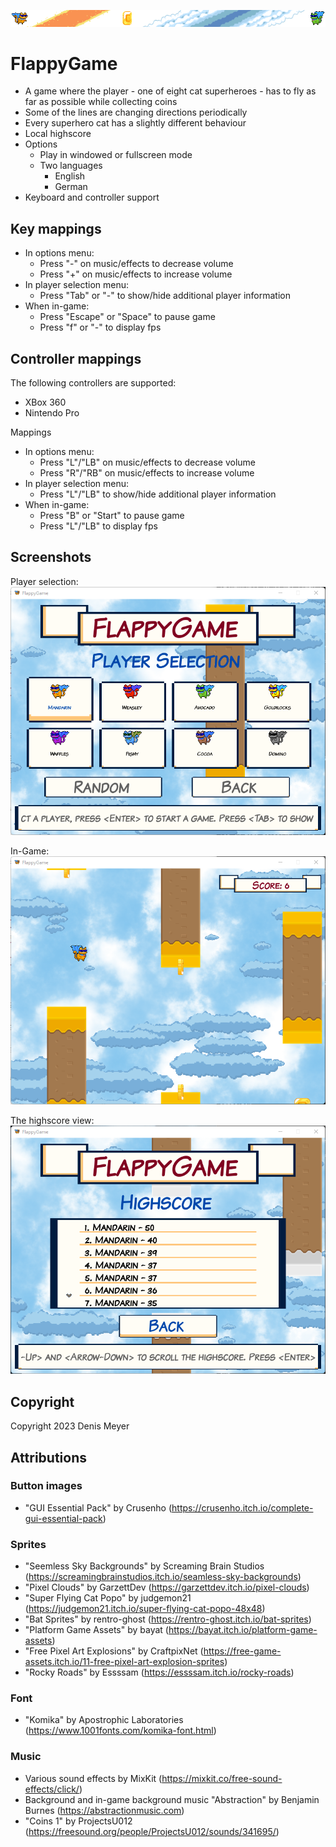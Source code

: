 ![Banner](resources/images/banner.png "Banner")

# FlappyGame

* A game where the player - one of eight cat superheroes - has to fly as far as possible while collecting coins
* Some of the lines are changing directions periodically
* Every superhero cat has a slightly different behaviour
* Local highscore
* Options
    * Play in windowed or fullscreen mode
    * Two languages
        * English
        * German
* Keyboard and controller support

## Key mappings

* In options menu:
    * Press "-" on music/effects to decrease volume
    * Press "+" on music/effects to increase volume
* In player selection menu:
    * Press "Tab" or "-" to show/hide additional player information
* When in-game:
    * Press "Escape" or "Space" to pause game
    * Press "f" or "-" to display fps

## Controller mappings

The following controllers are supported:

* XBox 360
* Nintendo Pro

Mappings

* In options menu:
    * Press "L"/"LB" on music/effects to decrease volume
    * Press "R"/"RB" on music/effects to increase volume
* In player selection menu:
    * Press "L"/"LB" to show/hide additional player information
* When in-game:
    * Press "B" or "Start" to pause game
    * Press "L"/"LB" to display fps

## Screenshots

Player selection:  
![Screenshot](img/screenshot-0.png "Player Selection")

In-Game:  
![Screenshot](img/screenshot-1.png "Right side, red swine")

The highscore view:  
![Screenshot](img/screenshot-2.png "The highscore view")

## Copyright

Copyright 2023 Denis Meyer

## Attributions

### Button images

* "GUI Essential Pack" by Crusenho (https://crusenho.itch.io/complete-gui-essential-pack)

### Sprites

* "Seemless Sky Backgrounds" by Screaming Brain Studios (https://screamingbrainstudios.itch.io/seamless-sky-backgrounds)
* "Pixel Clouds" by GarzettDev (https://garzettdev.itch.io/pixel-clouds)
* "Super Flying Cat Popo" by judgemon21 (https://judgemon21.itch.io/super-flying-cat-popo-48x48)
* "Bat Sprites" by rentro-ghost (https://rentro-ghost.itch.io/bat-sprites)
* "Platform Game Assets" by bayat (https://bayat.itch.io/platform-game-assets)
* "Free Pixel Art Explosions" by CraftpixNet (https://free-game-assets.itch.io/11-free-pixel-art-explosion-sprites)
* "Rocky Roads" by Essssam (https://essssam.itch.io/rocky-roads)

### Font

* "Komika" by Apostrophic Laboratories (https://www.1001fonts.com/komika-font.html)

### Music

* Various sound effects by MixKit (https://mixkit.co/free-sound-effects/click/)
* Background and in-game background music "Abstraction" by Benjamin Burnes (https://abstractionmusic.com)
* "Coins 1" by ProjectsU012 (https://freesound.org/people/ProjectsU012/sounds/341695/)
